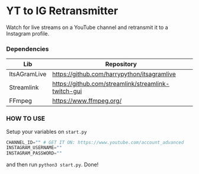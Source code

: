 # YT to IG Retransmitter

Watch for live streams on a YouTube channel and retransmit it to a Instagram profile.

### Dependencies

| Lib | Repository |
| ------ | ------ |
| ItsAGramLive | https://github.com/harrypython/itsagramlive |
| Streamlink | https://github.com/streamlink/streamlink-twitch-gui |
| FFmpeg | https://www.ffmpeg.org/ |

### HOW TO USE

Setup your variables on `start.py` 

```python
CHANNEL_ID="" # GET IT ON: https://www.youtube.com/account_advanced
INSTAGRAM_USERNAME=""
INSTAGRAM_PASSWORD=""
```

and then run `python3 start.py`. Done!